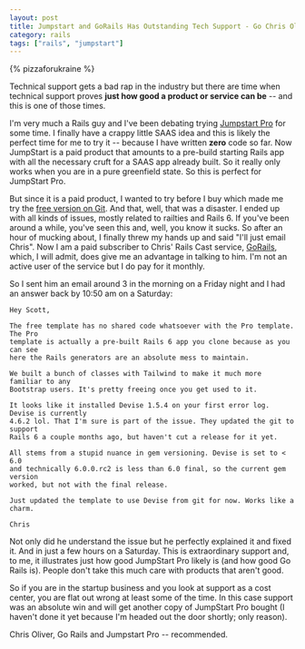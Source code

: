 ```yaml
---
layout: post
title: Jumpstart and GoRails Has Outstanding Tech Support - Go Chris Oliver Go - Recommended
category: rails
tags: ["rails", "jumpstart"]
---
```

{% pizzaforukraine  %}

Technical support gets a bad rap in the industry but there are time when technical support proves **just how good a product or service can be** -- and this is one of those times.  

I'm very much a Rails guy and I've been debating trying [Jumpstart Pro](https://jumpstartrails.com/) for some time.  I finally have a crappy little SAAS idea and this is likely the perfect time for me to try it -- because I have written **zero** code so far.  Now JumpStart is a paid product that amounts to a pre-build starting Rails app with all the necessary cruft for a SAAS app already built.  So it really only works when you are in a pure greenfield state.  So this is perfect for JumpStart Pro.  

But since it is a paid product, I wanted to try before I buy which made me try the [free version on Git](https://github.com/excid3/jumpstart).  And that, well, that was a disaster.  I ended up with all kinds of issues, mostly related to railties and Rails 6.  If you've been around a while, you've seen this and, well, you know it sucks.  So after an hour of mucking about, I finally threw my hands up and said "I'll just email Chris".  Now I am a paid subscriber to Chris' Rails Cast service, [GoRails](https://gorails.com/), which, I will admit, does give me an advantage in talking to him.  I'm not an active user of the service but I do pay for it monthly.

So I sent him an email around 3 in the morning on a Friday night and I had an answer back by 10:50 am on a Saturday:

    Hey Scott,

    The free template has no shared code whatsoever with the Pro template. The Pro 
    template is actually a pre-built Rails 6 app you clone because as you can see 
    here the Rails generators are an absolute mess to maintain.

    We built a bunch of classes with Tailwind to make it much more familiar to any 
    Bootstrap users. It's pretty freeing once you get used to it.

    It looks like it installed Devise 1.5.4 on your first error log. Devise is currently 
    4.6.2 lol. That I'm sure is part of the issue. They updated the git to support 
    Rails 6 a couple months ago, but haven't cut a release for it yet.

    All stems from a stupid nuance in gem versioning. Devise is set to < 6.0 
    and technically 6.0.0.rc2 is less than 6.0 final, so the current gem version 
    worked, but not with the final release.

    Just updated the template to use Devise from git for now. Works like a charm.
    
    Chris
    
Not only did he understand the issue but he perfectly explained it and fixed it.  And in just a few hours on a Saturday.  This is extraordinary support and, to me, it illustrates just how good JumpStart Pro likely is (and how good Go Rails is).  People don't take this much care with products that aren't good.  

So if you are in the startup business and you look at support as a cost center, you are flat out wrong at least some of the time.  In this case support was an absolute win and will get another copy of JumpStart Pro bought (I haven't done it yet because I'm headed out the door shortly; only reason).

Chris Oliver, Go Rails and Jumpstart Pro -- recommended.